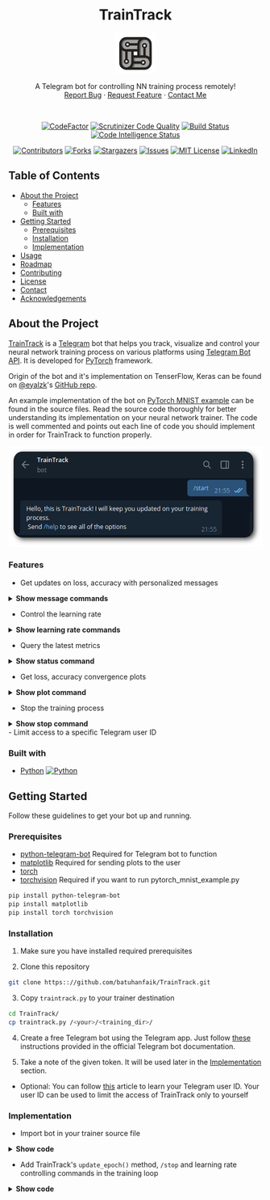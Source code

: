 <!-- INTRO -->

<h1 align="center">TrainTrack</h1>
<p align="center">
  <a href="https://github.com/batuhanfaik/TrainTrack">
    <img src="/img/logo.png" alt="TrainTrack" height="80" />
  </a>
</p>
<p align="center">
  A Telegram bot for controlling NN training process remotely!
  <br/>
  <a href="https://github.com/batuhanfaik/TrainTrack/issues">Report Bug</a>
  ·
  <a href="https://github.com/batuhanfaik/TrainTrack/issues">Request Feature</a>
  ·
  <a href="mailto:batuhan@derinbay.com">Contact Me</a>
</p>
<br/>
<div class="badges_quality">
  <p align="center">
    <a href="https://www.codefactor.io/repository/github/batuhanfaik/traintrack"><img src="https://www.codefactor.io/repository/github/batuhanfaik/traintrack/badge?s=f80b4d54be8cacf5cdd84ed3b022758feef5804c" alt="CodeFactor" /></a>
    <a href="https://scrutinizer-ci.com/g/batuhanfaik/TrainTrack/"><img src="https://scrutinizer-ci.com/g/batuhanfaik/TrainTrack/badges/quality-score.png?b=master&s=c04ea8230d0eceb057e7ce84cf663557fc4c23f5" alt="Scrutinizer Code Quality" /></a>
    <a href="https://scrutinizer-ci.com/g/batuhanfaik/TrainTrack/build-status/master"><img src="https://scrutinizer-ci.com/g/batuhanfaik/TrainTrack/badges/build.png?b=master&s=96213f9f503a3d89c233b2aa976b9c169dcf8f29" alt="Build Status" /></a>
    <a href="https://scrutinizer-ci.com/code-intelligence"><img src="https://scrutinizer-ci.com/g/batuhanfaik/TrainTrack/badges/code-intelligence.svg?b=master&s=b0af3ba8b6ed4f0373456794e98ea534912645eb" alt="Code Intelligence Status" /></a>
  </p>
</div>
<div class="badges_repo">
  <p align="center">
    <a href="https://github.com/batuhanfaik/TrainTrack/graphs/contributors"><img src="https://img.shields.io/github/contributors/batuhanfaik/TrainTrack.svg?style=flat" alt="Contributors" /></a>
    <a href="https://github.com/batuhanfaik/TrainTrack/network/members"><img src="https://img.shields.io/github/forks/batuhanfaik/TrainTrack.svg?style=flat" alt="Forks" /></a>
    <a href="https://github.com/batuhanfaik/TrainTrack/stargazers"><img src="https://img.shields.io/github/stars/batuhanfaik/TrainTrack.svg?style=flat" alt="Stargazers" /></a>
    <a href="https://github.com/batuhanfaik/TrainTrack/issues"><img src="https://img.shields.io/github/issues/batuhanfaik/TrainTrack.svg?style=flat" alt="Issues" /></a>
    <a href="https://github.com/batuhanfaik/TrainTrack/blob/master/LICENSE"><img src="https://img.shields.io/github/license/batuhanfaik/TrainTrack.svg?style=flat" alt="MIT License" /></a>
    <a href="https://linkedin.com/in/batuhanderinbay"><img src="https://img.shields.io/badge/-LinkedIn-black.svg?style=flat-square&logo=linkedin&colorB=555" alt="LinkedIn" /></a>
  </p>
</div>

<!-- TABLE OF CONTENTS -->

## Table of Contents

-   [About the Project](#about-the-project)
    -   [Features](#features)
    -   [Built with](#built-with)
-   [Getting Started](#getting-started)
    -   [Prerequisites](#prerequisites)
    -   [Installation](#installation)
    -   [Implementation](#implementation)
-   [Usage](#usage)
-   [Roadmap](#roadmap)
-   [Contributing](#contributing)
-   [License](#license)
-   [Contact](#contact)
-   [Acknowledgements](#acknowledgements)

<!-- ABOUT THE PROJECT -->

## About the Project

[TrainTrack](https://github.com/batuhanfaik/TrainTrack/) is a [Telegram](https://telegram.org/) bot that helps you track, visualize and control your neural network training process on various platforms using [Telegram Bot
API](https://github.com/python-telegram-bot/python-telegram-bot). It is developed for [PyTorch](https://pytorch.org/) framework.

Origin of the bot and it's implementation on TenserFlow, Keras can be found on [@eyalzk](https://eyalzk.github.io/)'s [GitHub repo](https://github.com/eyalzk/telegrad).

An example implementation of the bot on [PyTorch MNIST example](https://github.com/pytorch/examples/tree/master/mnist) can be found in the source files. Read the source code thoroughly for better understanding its implementation on your neural network trainer. The code is well commented and points out each line of code you should implement in order for TrainTrack to function properly.

<p align="center">
  <a href="https://github.com/batuhanfaik/TrainTrack">
    <img src="/img/screenshot.png" alt="TrainTrack Screenshot" height="200" />
  </a>
</p>

### Features

-   Get updates on loss, accuracy with personalized messages
<details><summary><b>Show message commands</b></summary>
<br/>
<p align="center">
  <a href="https://github.com/batuhanfaik/TrainTrack#features">
    <img src="/img/update_messages.gif" alt="TrainTrack Update Messages" height="598" />
  </a>
</p>
</details>

-   Control the learning rate
<details><summary><b>Show learning rate commands</b></summary>
<br/>
<p align="center">
  <a href="https://github.com/batuhanfaik/TrainTrack#features">
    <img src="/img/learning_rate.gif" alt="TrainTrack Learning Rate" height="598" />
  </a>
</p>
</details>

-   Query the latest metrics
<details><summary><b>Show status command</b></summary>
<br/>
<p align="center">
  <a href="https://github.com/batuhanfaik/TrainTrack#features">
    <img src="/img/status.gif" alt="TrainTrack Status Report" height="598" />
  </a>
</p>
</details>

-   Get loss, accuracy convergence plots
<details><summary><b>Show plot command</b></summary>
<br/>
<p align="center">
  <a href="https://github.com/batuhanfaik/TrainTrack#features">
    <img src="/img/plot.gif" alt="TrainTrack Plot" height="598" />
  </a>
</p>
</details>

-   Stop the training process
<details><summary><b>Show stop command</b></summary>
<br/>
<p align="center">
  <a href="https://github.com/batuhanfaik/TrainTrack#features">
    <img src="/img/stop.gif" alt="TrainTrack Stop" height="598" />
  </a>
</p>
</details>
-   Limit access to a specific Telegram user ID

### Built with

-   [Python](https://www.python.org/)
<a href="https://www.python.org/"><img src="https://img.shields.io/github/pipenv/locked/python-version/batuhanfaik/TrainTrack" alt="Python" /></a>

<!-- GETTING STARTED -->

## Getting Started

Follow these guidelines to get your bot up and running.

### Prerequisites

-   [python-telegram-bot](https://pypi.org/project/python-telegram-bot/)
Required for Telegram bot to function
-   [matplotlib](https://matplotlib.org/users/installing.html)
Required for sending plots to the user
-   [torch](https://pytorch.org/get-started/locally/)
-   [torchvision](https://pypi.org/project/torchvision/)
Required if you want to run pytorch_mnist_example.py

```sh
pip install python-telegram-bot
pip install matplotlib
pip install torch torchvision
```

### Installation

1. Make sure you have installed required prerequisites

2. Clone this repository

```sh
git clone https:://github.com/batuhanfaik/TrainTrack.git
```

3. Copy `traintrack.py` to your trainer destination

```sh
cd TrainTrack/
cp traintrack.py /<your>/<training_dir>/
```

4. Create a free Telegram bot using the Telegram app. Just follow [these](https://core.telegram.org/bots#6-botfather) instructions provided in the official Telegram bot documentation.

5. Take a note of the given token. It will be used later in the [Implementation](#implementation) section.
  * Optional: You can follow [this](https://bigone.zendesk.com/hc/en-us/articles/360008014894-How-to-get-the-Telegram-user-ID-) article to learn your Telegram user ID. Your user ID can be used to limit the
  access of TrainTrack only to yourself

### Implementation

-  Import bot in your trainer source file

<details><summary><b>Show code</b></summary>

Following piece of code is all you need to import TrainTrack into your project

```python
# Import TrainTrack Bot
from traintrack import TrainTrack

telegram_token = "TOKEN"  # TrainTrack's token
# User id is optional and can be kept as None.
# However highly recommended as it limits the access to you alone.
telegram_user_id = None  # Telegram user id (integer):
# Create a TrainTrack Bot instance
TrainTrack = TrainTrack(token=telegram_token, user_id=telegram_user_id)
# Activate the bot
TrainTrack.activate_bot()
```

</details>

-   Add TrainTrack's `update_epoch()` method, `/stop` and learning rate controlling
commands in the training loop

<details><summary><b>Show code</b></summary>

Following piece of code is needed to be placed in your training loop

```python
# Update the epoch variable in TrainTrack in order to keep track of
# the current epoch
TrainTrack.update_epoch(epoch)
# Force break epoch loop when the user stops training
if TrainTrack.stop_train_flag:
    break
# Manually control learning rate using TrainTrack
if TrainTrack.learning_rate is not None:
    for param_group in optimizer.param_groups:
        param_group["lr"] = TrainTrack.learning_rate
```

-   Using TrainTrack's `update_prereport()`, `update_message()`, `add_status()`, `clr_status()` methods, you can control the messages that will be sent out by TrainTrack

-   Using TrainTrack's `cumulate_<train/test>_<loss/acc>()` methods, you can cumulate your losses and
accuracies for the plot

-   Add TrainTrack's `stop_bot()` method and exit condition handlers after the training
loop

<details><summary><b>Show code</b></summary>

Following piece of code is needed to be placed after your training loop

```python
# Exit conditions handling for TrainTrack
# Notifies the user whether the training has terminated or finished after completing all epochs
if TrainTrack.stop_train_flag:
    print("Training stopped by {}!".format(TrainTrack.name))
    TrainTrack.send_message("Training stopped by {}!".format(TrainTrack.name))
else:
    print("Training complete. {} out!".format(TrainTrack.name))
    TrainTrack.send_message("Training complete. {} out!".format(TrainTrack.name))
# Stop TrainTrack Bot instance at the end of training
TrainTrack.stop_bot()
```

<!-- USAGE EXAMPLES -->

## Usage

Each command is shown in the [Features](#features) section. Please refer to it since there is no documentation available for this project yet.

<!-- ROADMAP -->

## Roadmap

See the [open issues](https://github.com/github_username/repo/issues) for a list of proposed features (and known issues).

<!-- CONTRIBUTING -->

## Contributing

Contributions are what make the open source community such an amazing place to be learn, inspire, and create. Any contributions you make are **greatly appreciated**. PR's are always welcome!

1.  Fork the Project
2.  Create your Feature Branch (`git checkout -b feature/new_feature`)
3.  Commit your Changes (`git commit -m 'Added this new_feature'`)
4.  Push to the Branch (`git push origin feature/new_feature`)
5.  Open a Pull Request

<!-- LICENSE -->

## Licenses

Distributed under the MIT License. See `LICENSE` for more information.

<!-- CONTACT -->

## Contact

<h3 align="center">Batuhan Faik Derinbay<h3>
<p align="center">
  <a href="https://www.linkedin.com/in/batuhanderinbay/">LinkedIn</a>
  -
  <a href="mailto:batuhan@derinbay.com">Email</a>
  -
  <a href="https://github.com/batuhanfaik/traintrack">This Project</a>
</p>
